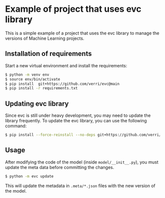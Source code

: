# Example of project that uses evc library

This is a simple example of a project that uses the evc library to manage the
versions of Machine Learning projects.

## Installation of requirements

Start a new virtual environment and install the requirements:

```bash
$ python -m venv env
$ source env/bin/activate
$ pip install  git+https://github.com/verri/evc@main
$ pip install -r requirements.txt
```

## Updating evc library

Since evc is still under heavy development, you may need to update the library
frequently.  To update the evc library, you can use the following command:

```bash
$ pip install --force-reinstall --no-deps git+https://github.com/verri/evc@main 
```

## Usage

After modifying the code of the model (inside `model/__init__.py`), you must
update the meta data before committing the changes.

```bash
$ python -m evc update
```

This will update the metadata in `.meta/*.json` files with the new version of
the model.
